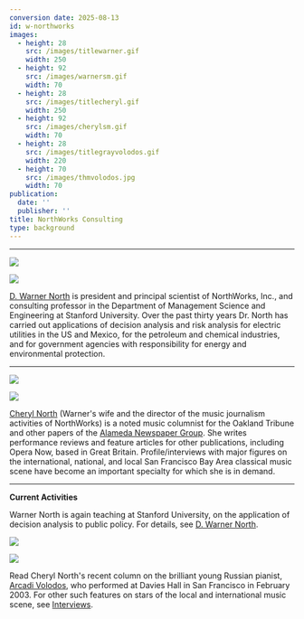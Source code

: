 ```yaml
---
conversion date: 2025-08-13
id: w-northworks
images:
  - height: 28
    src: /images/titlewarner.gif
    width: 250
  - height: 92
    src: /images/warnersm.gif
    width: 70
  - height: 28
    src: /images/titlecheryl.gif
    width: 250
  - height: 92
    src: /images/cherylsm.gif
    width: 70
  - height: 28
    src: /images/titlegrayvolodos.gif
    width: 220
  - height: 70
    src: /images/thmvolodos.jpg
    width: 70
publication:
  date: ''
  publisher: ''
title: NorthWorks Consulting
type: background
---
```


***

![](/images/titlewarner.gif)

![](/images/warnersm.gif)

[D. Warner North](/background/w-main) is president and principal scientist of NorthWorks, Inc., and consulting professor in the Department of Management Science and Engineering at Stanford University. Over the past thirty years Dr. North has carried out applications of decision analysis and risk analysis for electric utilities in the US and Mexico, for the petroleum and chemical industries, and for government agencies with responsibility for energy and environmental protection.

***

![](/images/titlecheryl.gif)

![](/images/cherylsm.gif)

[Cheryl North](c-main) (Warner's wife and the director of the music journalism activities of NorthWorks) is a noted music columnist for the Oakland Tribune and other papers of the [Alameda Newspaper Group](http://www.insidebayarea.com). She writes performance reviews and feature articles for other publications, including Opera Now, based in Great Britain. Profile/interviews with major figures on the international, national, and local San Francisco Bay Area classical music scene have become an important specialty for which she is in demand.

***

**Current Activities**

Warner North is again teaching at Stanford University, on the application of decision analysis to public policy. For details, see [D. Warner North](/background/w-main).

![](/images/titlegrayvolodos.gif)

![](/images/thmvolodos.jpg)

Read Cheryl North's recent column on the brilliant young Russian pianist, [Arcadi Volodos](c-volodos), who performed at Davies Hall in San Francisco in February 2003. For other such features on stars of the local and international music scene, see [Interviews](c-interviews).

